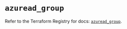 # `azuread_group`

Refer to the Terraform Registry for docs: [`azuread_group`](https://registry.terraform.io/providers/hashicorp/azuread/3.6.0/docs/resources/group).
